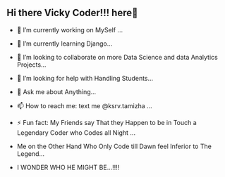 ## Hi there Vicky Coder!!! here👋

- 🔭 I’m currently working on MySelf ...
- 🌱 I’m currently learning Django...
- 👯 I’m looking to collaborate on more Data Science and data Analytics Projects...
- 🤔 I’m looking for help with Handling Students...
- 💬 Ask me about Anything...
- 📫 How to reach me: text me @ksrv.tamizha ...
- ⚡ Fun fact: My Friends say That they Happen to be in Touch a Legendary Coder who Codes all Night ...
- Me on the Other Hand Who Only Code till Dawn feel Inferior to The Legend...

- I WONDER WHO HE MIGHT BE...!!!!  

